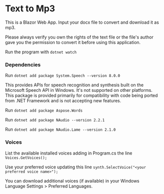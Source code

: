 # Text to Mp3

This is a Blazor Web App.
Input your docx file to convert and download it as mp3.

Please always verify you own the rights of the text file or the file's author gave you the permission to convert it before using this application.

Run the program with `dotnet watch`


### Dependencies

Run `dotnet add package System.Speech --version 8.0.0`

This provides APIs for speech recognition and synthesis built on the Microsoft Speech API in Windows. It's not supported on other platforms.
This package is provided primarily for compatibility with code being ported from .NET Framework and is not accepting new features.


Run `dotnet add package Aspose.Words`

Run `dotnet add package NAudio --version 2.2.1`

Run `dotnet add package NAudio.Lame --version 2.1.0`


### Voices

List the available installed voices adding in Program.cs the line `Voices.GetVoices();`

Use your preferred voice updating this line  `synth.SelectVoice("<your preferred voice name>");`

You can download additional voices (if available) in your Windows Language Settings > Preferred Languages.